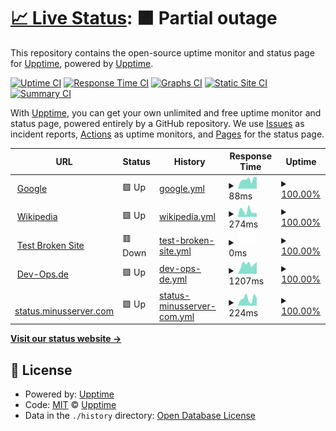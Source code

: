 # [📈 Live Status](https://demo.upptime.js.org): <!--live status--> **🟧 Partial outage**

This repository contains the open-source uptime monitor and status page for [Upptime](https://upptime.js.org), powered by [Upptime](https://github.com/upptime/upptime).

[![Uptime CI](https://github.com/dev-ops-de/upptime/workflows/Uptime%20CI/badge.svg)](https://github.com/dev-ops-de/upptime/actions?query=workflow%3A%22Uptime+CI%22)
[![Response Time CI](https://github.com/dev-ops-de/upptime/workflows/Response%20Time%20CI/badge.svg)](https://github.com/dev-ops-de/upptime/actions?query=workflow%3A%22Response+Time+CI%22)
[![Graphs CI](https://github.com/dev-ops-de/upptime/workflows/Graphs%20CI/badge.svg)](https://github.com/dev-ops-de/upptime/actions?query=workflow%3A%22Graphs+CI%22)
[![Static Site CI](https://github.com/dev-ops-de/upptime/workflows/Static%20Site%20CI/badge.svg)](https://github.com/dev-ops-de/upptime/actions?query=workflow%3A%22Static+Site+CI%22)
[![Summary CI](https://github.com/dev-ops-de/upptime/workflows/Summary%20CI/badge.svg)](https://github.com/dev-ops-de/upptime/actions?query=workflow%3A%22Summary+CI%22)

With [Upptime](https://upptime.js.org), you can get your own unlimited and free uptime monitor and status page, powered entirely by a GitHub repository. We use [Issues](https://github.com/upptime/upptime/issues) as incident reports, [Actions](https://github.com/dev-ops-de/upptime/actions) as uptime monitors, and [Pages](https://demo.upptime.js.org) for the status page.

<!--start: status pages-->
<!-- This summary is generated by Upptime (https://github.com/upptime/upptime) -->
<!-- Do not edit this manually, your changes will be overwritten -->
<!-- prettier-ignore -->
| URL | Status | History | Response Time | Uptime |
| --- | ------ | ------- | ------------- | ------ |
| <img alt="" src="https://favicons.githubusercontent.com/www.google.com" height="13"> [Google](https://www.google.com) | 🟩 Up | [google.yml](https://github.com/dev-ops-de/upptime/commits/HEAD/history/google.yml) | <details><summary><img alt="Response time graph" src="./graphs/google/response-time-week.png" height="20"> 88ms</summary><br><a href="https://status.minusserver.com/history/google"><img alt="Response time 162" src="https://img.shields.io/endpoint?url=https%3A%2F%2Fraw.githubusercontent.com%2Fdev-ops-de%2Fupptime%2FHEAD%2Fapi%2Fgoogle%2Fresponse-time.json"></a><br><a href="https://status.minusserver.com/history/google"><img alt="24-hour response time 107" src="https://img.shields.io/endpoint?url=https%3A%2F%2Fraw.githubusercontent.com%2Fdev-ops-de%2Fupptime%2FHEAD%2Fapi%2Fgoogle%2Fresponse-time-day.json"></a><br><a href="https://status.minusserver.com/history/google"><img alt="7-day response time 88" src="https://img.shields.io/endpoint?url=https%3A%2F%2Fraw.githubusercontent.com%2Fdev-ops-de%2Fupptime%2FHEAD%2Fapi%2Fgoogle%2Fresponse-time-week.json"></a><br><a href="https://status.minusserver.com/history/google"><img alt="30-day response time 192" src="https://img.shields.io/endpoint?url=https%3A%2F%2Fraw.githubusercontent.com%2Fdev-ops-de%2Fupptime%2FHEAD%2Fapi%2Fgoogle%2Fresponse-time-month.json"></a><br><a href="https://status.minusserver.com/history/google"><img alt="1-year response time 162" src="https://img.shields.io/endpoint?url=https%3A%2F%2Fraw.githubusercontent.com%2Fdev-ops-de%2Fupptime%2FHEAD%2Fapi%2Fgoogle%2Fresponse-time-year.json"></a></details> | <details><summary><a href="https://status.minusserver.com/history/google">100.00%</a></summary><a href="https://status.minusserver.com/history/google"><img alt="All-time uptime 100.00%" src="https://img.shields.io/endpoint?url=https%3A%2F%2Fraw.githubusercontent.com%2Fdev-ops-de%2Fupptime%2FHEAD%2Fapi%2Fgoogle%2Fuptime.json"></a><br><a href="https://status.minusserver.com/history/google"><img alt="24-hour uptime 100.00%" src="https://img.shields.io/endpoint?url=https%3A%2F%2Fraw.githubusercontent.com%2Fdev-ops-de%2Fupptime%2FHEAD%2Fapi%2Fgoogle%2Fuptime-day.json"></a><br><a href="https://status.minusserver.com/history/google"><img alt="7-day uptime 100.00%" src="https://img.shields.io/endpoint?url=https%3A%2F%2Fraw.githubusercontent.com%2Fdev-ops-de%2Fupptime%2FHEAD%2Fapi%2Fgoogle%2Fuptime-week.json"></a><br><a href="https://status.minusserver.com/history/google"><img alt="30-day uptime 100.00%" src="https://img.shields.io/endpoint?url=https%3A%2F%2Fraw.githubusercontent.com%2Fdev-ops-de%2Fupptime%2FHEAD%2Fapi%2Fgoogle%2Fuptime-month.json"></a><br><a href="https://status.minusserver.com/history/google"><img alt="1-year uptime 100.00%" src="https://img.shields.io/endpoint?url=https%3A%2F%2Fraw.githubusercontent.com%2Fdev-ops-de%2Fupptime%2FHEAD%2Fapi%2Fgoogle%2Fuptime-year.json"></a></details>
| <img alt="" src="https://favicons.githubusercontent.com/de.wikipedia.org" height="13"> [Wikipedia](https://de.wikipedia.org) | 🟩 Up | [wikipedia.yml](https://github.com/dev-ops-de/upptime/commits/HEAD/history/wikipedia.yml) | <details><summary><img alt="Response time graph" src="./graphs/wikipedia/response-time-week.png" height="20"> 274ms</summary><br><a href="https://status.minusserver.com/history/wikipedia"><img alt="Response time 391" src="https://img.shields.io/endpoint?url=https%3A%2F%2Fraw.githubusercontent.com%2Fdev-ops-de%2Fupptime%2FHEAD%2Fapi%2Fwikipedia%2Fresponse-time.json"></a><br><a href="https://status.minusserver.com/history/wikipedia"><img alt="24-hour response time 183" src="https://img.shields.io/endpoint?url=https%3A%2F%2Fraw.githubusercontent.com%2Fdev-ops-de%2Fupptime%2FHEAD%2Fapi%2Fwikipedia%2Fresponse-time-day.json"></a><br><a href="https://status.minusserver.com/history/wikipedia"><img alt="7-day response time 274" src="https://img.shields.io/endpoint?url=https%3A%2F%2Fraw.githubusercontent.com%2Fdev-ops-de%2Fupptime%2FHEAD%2Fapi%2Fwikipedia%2Fresponse-time-week.json"></a><br><a href="https://status.minusserver.com/history/wikipedia"><img alt="30-day response time 245" src="https://img.shields.io/endpoint?url=https%3A%2F%2Fraw.githubusercontent.com%2Fdev-ops-de%2Fupptime%2FHEAD%2Fapi%2Fwikipedia%2Fresponse-time-month.json"></a><br><a href="https://status.minusserver.com/history/wikipedia"><img alt="1-year response time 391" src="https://img.shields.io/endpoint?url=https%3A%2F%2Fraw.githubusercontent.com%2Fdev-ops-de%2Fupptime%2FHEAD%2Fapi%2Fwikipedia%2Fresponse-time-year.json"></a></details> | <details><summary><a href="https://status.minusserver.com/history/wikipedia">100.00%</a></summary><a href="https://status.minusserver.com/history/wikipedia"><img alt="All-time uptime 100.00%" src="https://img.shields.io/endpoint?url=https%3A%2F%2Fraw.githubusercontent.com%2Fdev-ops-de%2Fupptime%2FHEAD%2Fapi%2Fwikipedia%2Fuptime.json"></a><br><a href="https://status.minusserver.com/history/wikipedia"><img alt="24-hour uptime 100.00%" src="https://img.shields.io/endpoint?url=https%3A%2F%2Fraw.githubusercontent.com%2Fdev-ops-de%2Fupptime%2FHEAD%2Fapi%2Fwikipedia%2Fuptime-day.json"></a><br><a href="https://status.minusserver.com/history/wikipedia"><img alt="7-day uptime 100.00%" src="https://img.shields.io/endpoint?url=https%3A%2F%2Fraw.githubusercontent.com%2Fdev-ops-de%2Fupptime%2FHEAD%2Fapi%2Fwikipedia%2Fuptime-week.json"></a><br><a href="https://status.minusserver.com/history/wikipedia"><img alt="30-day uptime 100.00%" src="https://img.shields.io/endpoint?url=https%3A%2F%2Fraw.githubusercontent.com%2Fdev-ops-de%2Fupptime%2FHEAD%2Fapi%2Fwikipedia%2Fuptime-month.json"></a><br><a href="https://status.minusserver.com/history/wikipedia"><img alt="1-year uptime 100.00%" src="https://img.shields.io/endpoint?url=https%3A%2F%2Fraw.githubusercontent.com%2Fdev-ops-de%2Fupptime%2FHEAD%2Fapi%2Fwikipedia%2Fuptime-year.json"></a></details>
| <img alt="" src="https://favicons.githubusercontent.com/thissitedoesnotexist.koj.co" height="13"> [Test Broken Site](https://thissitedoesnotexist.koj.co) | 🟥 Down | [test-broken-site.yml](https://github.com/dev-ops-de/upptime/commits/HEAD/history/test-broken-site.yml) | <details><summary><img alt="Response time graph" src="./graphs/test-broken-site/response-time-week.png" height="20"> 0ms</summary><br><a href="https://status.minusserver.com/history/test-broken-site"><img alt="Response time 0" src="https://img.shields.io/endpoint?url=https%3A%2F%2Fraw.githubusercontent.com%2Fdev-ops-de%2Fupptime%2FHEAD%2Fapi%2Ftest-broken-site%2Fresponse-time.json"></a><br><a href="https://status.minusserver.com/history/test-broken-site"><img alt="24-hour response time 0" src="https://img.shields.io/endpoint?url=https%3A%2F%2Fraw.githubusercontent.com%2Fdev-ops-de%2Fupptime%2FHEAD%2Fapi%2Ftest-broken-site%2Fresponse-time-day.json"></a><br><a href="https://status.minusserver.com/history/test-broken-site"><img alt="7-day response time 0" src="https://img.shields.io/endpoint?url=https%3A%2F%2Fraw.githubusercontent.com%2Fdev-ops-de%2Fupptime%2FHEAD%2Fapi%2Ftest-broken-site%2Fresponse-time-week.json"></a><br><a href="https://status.minusserver.com/history/test-broken-site"><img alt="30-day response time 0" src="https://img.shields.io/endpoint?url=https%3A%2F%2Fraw.githubusercontent.com%2Fdev-ops-de%2Fupptime%2FHEAD%2Fapi%2Ftest-broken-site%2Fresponse-time-month.json"></a><br><a href="https://status.minusserver.com/history/test-broken-site"><img alt="1-year response time 0" src="https://img.shields.io/endpoint?url=https%3A%2F%2Fraw.githubusercontent.com%2Fdev-ops-de%2Fupptime%2FHEAD%2Fapi%2Ftest-broken-site%2Fresponse-time-year.json"></a></details> | <details><summary><a href="https://status.minusserver.com/history/test-broken-site">100.00%</a></summary><a href="https://status.minusserver.com/history/test-broken-site"><img alt="All-time uptime 100.00%" src="https://img.shields.io/endpoint?url=https%3A%2F%2Fraw.githubusercontent.com%2Fdev-ops-de%2Fupptime%2FHEAD%2Fapi%2Ftest-broken-site%2Fuptime.json"></a><br><a href="https://status.minusserver.com/history/test-broken-site"><img alt="24-hour uptime 100.00%" src="https://img.shields.io/endpoint?url=https%3A%2F%2Fraw.githubusercontent.com%2Fdev-ops-de%2Fupptime%2FHEAD%2Fapi%2Ftest-broken-site%2Fuptime-day.json"></a><br><a href="https://status.minusserver.com/history/test-broken-site"><img alt="7-day uptime 100.00%" src="https://img.shields.io/endpoint?url=https%3A%2F%2Fraw.githubusercontent.com%2Fdev-ops-de%2Fupptime%2FHEAD%2Fapi%2Ftest-broken-site%2Fuptime-week.json"></a><br><a href="https://status.minusserver.com/history/test-broken-site"><img alt="30-day uptime 100.00%" src="https://img.shields.io/endpoint?url=https%3A%2F%2Fraw.githubusercontent.com%2Fdev-ops-de%2Fupptime%2FHEAD%2Fapi%2Ftest-broken-site%2Fuptime-month.json"></a><br><a href="https://status.minusserver.com/history/test-broken-site"><img alt="1-year uptime 100.00%" src="https://img.shields.io/endpoint?url=https%3A%2F%2Fraw.githubusercontent.com%2Fdev-ops-de%2Fupptime%2FHEAD%2Fapi%2Ftest-broken-site%2Fuptime-year.json"></a></details>
| <img alt="" src="https://favicons.githubusercontent.com/www.dev-ops.de" height="13"> [Dev-Ops.de](http://www.dev-ops.de) | 🟩 Up | [dev-ops-de.yml](https://github.com/dev-ops-de/upptime/commits/HEAD/history/dev-ops-de.yml) | <details><summary><img alt="Response time graph" src="./graphs/dev-ops-de/response-time-week.png" height="20"> 1207ms</summary><br><a href="https://status.minusserver.com/history/dev-ops-de"><img alt="Response time 935" src="https://img.shields.io/endpoint?url=https%3A%2F%2Fraw.githubusercontent.com%2Fdev-ops-de%2Fupptime%2FHEAD%2Fapi%2Fdev-ops-de%2Fresponse-time.json"></a><br><a href="https://status.minusserver.com/history/dev-ops-de"><img alt="24-hour response time 1497" src="https://img.shields.io/endpoint?url=https%3A%2F%2Fraw.githubusercontent.com%2Fdev-ops-de%2Fupptime%2FHEAD%2Fapi%2Fdev-ops-de%2Fresponse-time-day.json"></a><br><a href="https://status.minusserver.com/history/dev-ops-de"><img alt="7-day response time 1207" src="https://img.shields.io/endpoint?url=https%3A%2F%2Fraw.githubusercontent.com%2Fdev-ops-de%2Fupptime%2FHEAD%2Fapi%2Fdev-ops-de%2Fresponse-time-week.json"></a><br><a href="https://status.minusserver.com/history/dev-ops-de"><img alt="30-day response time 1175" src="https://img.shields.io/endpoint?url=https%3A%2F%2Fraw.githubusercontent.com%2Fdev-ops-de%2Fupptime%2FHEAD%2Fapi%2Fdev-ops-de%2Fresponse-time-month.json"></a><br><a href="https://status.minusserver.com/history/dev-ops-de"><img alt="1-year response time 935" src="https://img.shields.io/endpoint?url=https%3A%2F%2Fraw.githubusercontent.com%2Fdev-ops-de%2Fupptime%2FHEAD%2Fapi%2Fdev-ops-de%2Fresponse-time-year.json"></a></details> | <details><summary><a href="https://status.minusserver.com/history/dev-ops-de">100.00%</a></summary><a href="https://status.minusserver.com/history/dev-ops-de"><img alt="All-time uptime 99.86%" src="https://img.shields.io/endpoint?url=https%3A%2F%2Fraw.githubusercontent.com%2Fdev-ops-de%2Fupptime%2FHEAD%2Fapi%2Fdev-ops-de%2Fuptime.json"></a><br><a href="https://status.minusserver.com/history/dev-ops-de"><img alt="24-hour uptime 100.00%" src="https://img.shields.io/endpoint?url=https%3A%2F%2Fraw.githubusercontent.com%2Fdev-ops-de%2Fupptime%2FHEAD%2Fapi%2Fdev-ops-de%2Fuptime-day.json"></a><br><a href="https://status.minusserver.com/history/dev-ops-de"><img alt="7-day uptime 100.00%" src="https://img.shields.io/endpoint?url=https%3A%2F%2Fraw.githubusercontent.com%2Fdev-ops-de%2Fupptime%2FHEAD%2Fapi%2Fdev-ops-de%2Fuptime-week.json"></a><br><a href="https://status.minusserver.com/history/dev-ops-de"><img alt="30-day uptime 100.00%" src="https://img.shields.io/endpoint?url=https%3A%2F%2Fraw.githubusercontent.com%2Fdev-ops-de%2Fupptime%2FHEAD%2Fapi%2Fdev-ops-de%2Fuptime-month.json"></a><br><a href="https://status.minusserver.com/history/dev-ops-de"><img alt="1-year uptime 99.86%" src="https://img.shields.io/endpoint?url=https%3A%2F%2Fraw.githubusercontent.com%2Fdev-ops-de%2Fupptime%2FHEAD%2Fapi%2Fdev-ops-de%2Fuptime-year.json"></a></details>
| <img alt="" src="https://favicons.githubusercontent.com/status.minusserver.com" height="13"> [status.minusserver.com](https://status.minusserver.com) | 🟩 Up | [status-minusserver-com.yml](https://github.com/dev-ops-de/upptime/commits/HEAD/history/status-minusserver-com.yml) | <details><summary><img alt="Response time graph" src="./graphs/status-minusserver-com/response-time-week.png" height="20"> 224ms</summary><br><a href="https://status.minusserver.com/history/status-minusserver-com"><img alt="Response time 208" src="https://img.shields.io/endpoint?url=https%3A%2F%2Fraw.githubusercontent.com%2Fdev-ops-de%2Fupptime%2FHEAD%2Fapi%2Fstatus-minusserver-com%2Fresponse-time.json"></a><br><a href="https://status.minusserver.com/history/status-minusserver-com"><img alt="24-hour response time 243" src="https://img.shields.io/endpoint?url=https%3A%2F%2Fraw.githubusercontent.com%2Fdev-ops-de%2Fupptime%2FHEAD%2Fapi%2Fstatus-minusserver-com%2Fresponse-time-day.json"></a><br><a href="https://status.minusserver.com/history/status-minusserver-com"><img alt="7-day response time 224" src="https://img.shields.io/endpoint?url=https%3A%2F%2Fraw.githubusercontent.com%2Fdev-ops-de%2Fupptime%2FHEAD%2Fapi%2Fstatus-minusserver-com%2Fresponse-time-week.json"></a><br><a href="https://status.minusserver.com/history/status-minusserver-com"><img alt="30-day response time 209" src="https://img.shields.io/endpoint?url=https%3A%2F%2Fraw.githubusercontent.com%2Fdev-ops-de%2Fupptime%2FHEAD%2Fapi%2Fstatus-minusserver-com%2Fresponse-time-month.json"></a><br><a href="https://status.minusserver.com/history/status-minusserver-com"><img alt="1-year response time 208" src="https://img.shields.io/endpoint?url=https%3A%2F%2Fraw.githubusercontent.com%2Fdev-ops-de%2Fupptime%2FHEAD%2Fapi%2Fstatus-minusserver-com%2Fresponse-time-year.json"></a></details> | <details><summary><a href="https://status.minusserver.com/history/status-minusserver-com">100.00%</a></summary><a href="https://status.minusserver.com/history/status-minusserver-com"><img alt="All-time uptime 98.89%" src="https://img.shields.io/endpoint?url=https%3A%2F%2Fraw.githubusercontent.com%2Fdev-ops-de%2Fupptime%2FHEAD%2Fapi%2Fstatus-minusserver-com%2Fuptime.json"></a><br><a href="https://status.minusserver.com/history/status-minusserver-com"><img alt="24-hour uptime 100.00%" src="https://img.shields.io/endpoint?url=https%3A%2F%2Fraw.githubusercontent.com%2Fdev-ops-de%2Fupptime%2FHEAD%2Fapi%2Fstatus-minusserver-com%2Fuptime-day.json"></a><br><a href="https://status.minusserver.com/history/status-minusserver-com"><img alt="7-day uptime 100.00%" src="https://img.shields.io/endpoint?url=https%3A%2F%2Fraw.githubusercontent.com%2Fdev-ops-de%2Fupptime%2FHEAD%2Fapi%2Fstatus-minusserver-com%2Fuptime-week.json"></a><br><a href="https://status.minusserver.com/history/status-minusserver-com"><img alt="30-day uptime 100.00%" src="https://img.shields.io/endpoint?url=https%3A%2F%2Fraw.githubusercontent.com%2Fdev-ops-de%2Fupptime%2FHEAD%2Fapi%2Fstatus-minusserver-com%2Fuptime-month.json"></a><br><a href="https://status.minusserver.com/history/status-minusserver-com"><img alt="1-year uptime 98.89%" src="https://img.shields.io/endpoint?url=https%3A%2F%2Fraw.githubusercontent.com%2Fdev-ops-de%2Fupptime%2FHEAD%2Fapi%2Fstatus-minusserver-com%2Fuptime-year.json"></a></details>

<!--end: status pages-->

[**Visit our status website →**](https://demo.upptime.js.org)

## 📄 License

- Powered by: [Upptime](https://github.com/upptime/upptime)
- Code: [MIT](./LICENSE) © [Upptime](https://upptime.js.org)
- Data in the `./history` directory: [Open Database License](https://opendatacommons.org/licenses/odbl/1-0/)
